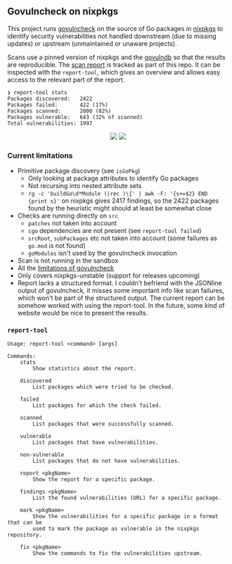 ## Govulncheck on nixpkgs

This project runs [govulncheck](https://go.dev/blog/govulncheck) on the source of Go packages
in [nixpkgs](https://github.com/NixOS/nixpkgs) to identify security vulnerabilities not handled
downstream (due to missing updates) or upstream (unmaintained or unaware projects).

Scans use a pinned version of nixpkgs and the [govulndb](https://vuln.go.dev/) so that the results
are reproducible. The [scan report](https://github.com/katexochen/govulncheck-nixpkgs/blob/main/report.txt)
is tracked as part of this repo. It can be inspected with the `report-tool`, which gives an overview and
allows easy access to the relevant part of the report.

```
❯ report-tool stats
Packages discovered:   2422
Packages failed:       422 (17%)
Packages scanned:      2000 (82%)
Packages vulnerable:   643 (32% of scanned)
Total vulnerabilities: 1997
```
<p align="center">
    <img src="https://docs.google.com/spreadsheets/d/e/2PACX-1vRmIRrf8Xs-gWjELNtujQAGxQInZseqpnculzfNtulc6pTzJPnFuIJA3n1UxVwXC0YiGD-rjpS6qcbc/pubchart?oid=956312454&format=image" />
    <img src="https://docs.google.com/spreadsheets/d/e/2PACX-1vRmIRrf8Xs-gWjELNtujQAGxQInZseqpnculzfNtulc6pTzJPnFuIJA3n1UxVwXC0YiGD-rjpS6qcbc/pubchart?oid=1763072225&format=image" />
</p>

### Current limitations

- Primitive package discovery (see `isGoPkg`)
  - Only looking at package attributes to identify Go packages
  - Not recursing into nested attribute sets
  - `rg -c 'buildGo\d*Module (|rec )\{' | awk -F: '{s+=$2} END {print s}'` on nixpkgs gives 2417 findings,
    so the 2422 packages found by the heuristic might should at least be somewhat close
- Checks are running directly on `src`
  - `patches` not taken into account
  - `cgo` dependencies are not present (see `report-tool failed`)
  - `srcRoot`, `subPackages` etc not taken into account (some failures as `go.mod` is not found)
  - `goModules` isn't used by the govulncheck invocation
- Scan is not running in the sandbox
- All the [limitations of govulncheck](https://pkg.go.dev/golang.org/x/vuln/cmd/govulncheck#hdr-Limitations)
- Only covers nixpkgs-unstable (support for releases upcoming)
- Report lacks a structured format. I couldn't befriend with the JSONline output of govulncheck, it misses
  some important info like scan failures, which won't be part of the structured output. The current report
  can be somehow worked with using the report-tool. In the future, some kind of website would be nice to
  present the results.


### `report-tool`

```
Usage: report-tool <command> [args]

Commands:
    stats
        Show statistics about the report.

    discovered
        List packages which were tried to be checked.

    failed
        List packages for which the check failed.

    scanned
        List packages that were successfully scanned.

    vulnerable
        List packages that have vulnerabilities.

    non-vulnerable
        List packages that do not have vulnerabilities.

    report <pkgName>
        Show the report for a specific package.

    findings <pkgName>
        List the found vulnerabilities (URL) for a specific package.

    mark <pkgName>
        Show the vulnerabilities for a specific package in a format that can be
        used to mark the package as vulnerable in the nixpkgs repository.

    fix <pkgName>
        Show the commands to fix the vulnerabilities upstream.
```
